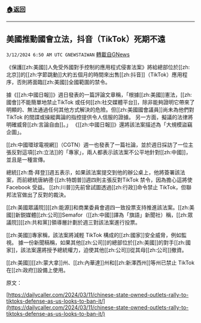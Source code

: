 ###  [:house:返回](README.md)
---


## 美國推動國會立法，抖音（TikTok）死期不遠
`3/12/2024 6:50 AM UTC GNEWSTAIWAN` [轉載自GNews](https://gnews.org/articles/2386577)

《保護[[zh:美國]]人免受外國對手控制的應用程式侵害法案》將給總部位於[[zh:北京]]的[[zh:字節跳動]]大約五個月的時間來出售[[zh:抖音]]（TikTok）應用程序，否則將面臨[[zh:美國]]全國範圍的禁令。 

  

據《[[zh:中國日報]]》週日發表的一篇評論文章稱，「根據[[zh:美國]]憲法，[[zh:國會]]不能簡單地禁止TikTok 或任何[[zh:社交媒體平台]]，除非能夠證明它帶來了明顯的、無法通過任何其他方式解決的危險。但[[zh:美國國會議員]]尚未為他們對 TikTok 的間諜或操縱輿論的指控提供令人信服的證據。 另一方面，擬議的法律將明確威脅[[zh:言論自由]]。」 《[[zh:中國日報]]》還將該法案描述為「大規模盜竊企圖」。

  

[[zh:中國環球電視網]]（CGTN）週一也發表了一篇社論，並於週日採訪了一位主張反對這項[[zh:立法]]的「專家」，兩人都表示該法案不公平地針對[[zh:中國]]，並且是一種宣傳。

  

總統[[zh:喬·拜登]]週五表示，如果該法案提交到他的辦公桌上，他將簽署該法案，而前總統唐納德·[[zh:特朗普]]週四則主張反對TikTok 禁令，因為擔心這將使Facebook 受益。 [[zh:川普]]先前曾試圖透過[[zh:行政]]命令禁止 TikTok，但聯邦法官做出了反對的裁決。

  

[[zh:美國眾議院]][[zh:能源]]和商業委員會週四一致投票支持推進該法案。[[zh:美國]]新鋭媒體[[zh:公司]]Semafor（[[zh:中國]]譯為「旗語」新聞社）稱，[[zh:眾議院]][[zh:共和黨]]領導層計劃於週三對該法案進行投票。

  

[[zh:美國]]專家稱，該法案將減輕 TikTok 構成的[[zh:國家]]安全威脅，例如監視。 據一份新聞稿稱，如果其他[[zh:公司]]的總部位於[[zh:美國]]的對手[[zh:國家]]，該法案還將授予總統權力，迫使其他[[zh:公司]]從其母[[zh:公司]]撤資。

  

[[zh:美國]][[zh:蒙大拿]]州、[[zh:內華達]]州和[[zh:新澤西州]]等州已禁止 TikTok 在[[zh:政府]]設備上使用。

  

  

原文：

[https://dailycaller.com/2024/03/11/chinese-state-owned-outlets-rally-to-tiktoks-defense-as-us-looks-to-ban-it/](https://dailycaller.com/2024/03/11/chinese-state-owned-outlets-rally-to-tiktoks-defense-as-us-looks-to-ban-it/)
